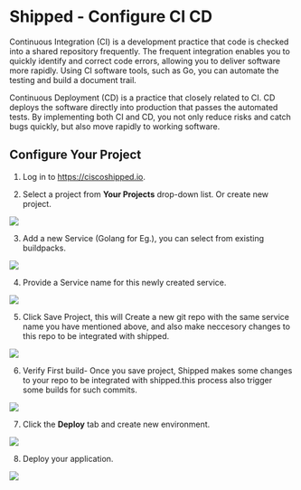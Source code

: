 # Shipped - Configure CI CD

Continuous Integration (CI) is a development practice that code is checked into a shared repository frequently. The frequent integration enables you to quickly identify and correct code errors, allowing you to deliver software more rapidly. 
Using CI software tools, such as Go, you can automate the testing and build a document trail.

Continuous Deployment (CD) is a practice that closely related to CI. CD deploys the software directly into production that passes the automated tests. By implementing both CI and CD, you not only reduce risks and catch bugs quickly, but also move rapidly to working software.


## Configure Your Project


1. Log in to <a href="https://ciscoshipped.io">https://ciscoshipped.io</a>.    

2.  Select a project from **Your Projects** drop-down list. Or create new project.
 
![](posts/files/shipped-cicd/assets/project-select.png)


3. Add a new Service (Golang for Eg.), you can select from existing buildpacks.

![](posts/files/shipped-cicd/assets/2.PNG)

4. Provide a Service name for this newly created service.

![](posts/files/shipped-cicd/assets/3.PNG)

5. Click Save Project, this will Create a new git repo with the same service name you have mentioned above, and also make neccesory changes to this repo to be integrated with shipped.

![](posts/files/shipped-cicd/assets/4.PNG)

6. Verify First build- Once you save project, Shipped makes some changes to your repo to be integrated with shipped.this process also trigger some builds for such commits.

![](posts/files/shipped-cicd/assets/5.PNG)

  
7.  Click the **Deploy** tab and create new environment.

![](posts/files/shipped-cicd/assets/Environment-add.png)    

8.  Deploy your application.
    
![](posts/files/shipped-cicd/assets/12.png)    



